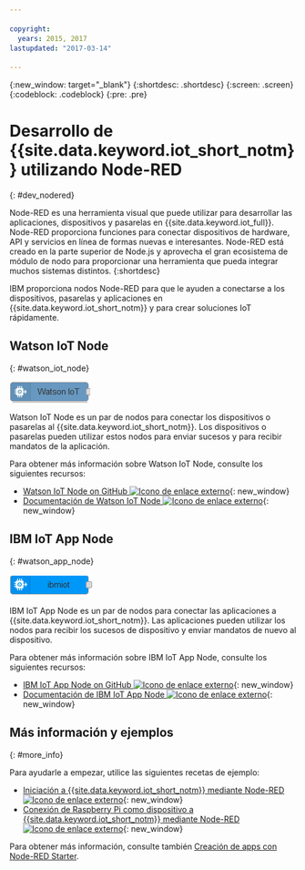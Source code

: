 ```yaml
---

copyright:
  years: 2015, 2017
lastupdated: "2017-03-14"

---
```


{:new_window: target="_blank"}
{:shortdesc: .shortdesc}
{:screen: .screen}
{:codeblock: .codeblock}
{:pre: .pre}

# Desarrollo de {{site.data.keyword.iot_short_notm}} utilizando Node-RED
{: #dev_nodered}

Node-RED es una herramienta visual que puede utilizar para desarrollar las aplicaciones, dispositivos y pasarelas en {{site.data.keyword.iot_full}}. Node-RED proporciona funciones para conectar dispositivos de hardware, API y servicios en línea de formas nuevas e interesantes. Node-RED está creado en la parte superior de Node.js y aprovecha el gran ecosistema de módulo de nodo para proporcionar una herramienta que pueda integrar muchos sistemas distintos.
{:shortdesc}

IBM proporciona nodos Node-RED para que le ayuden a conectarse a los dispositivos, pasarelas y aplicaciones en {{site.data.keyword.iot_short_notm}} y para crear soluciones IoT rápidamente.


## Watson IoT Node   
{: #watson_iot_node}  

![Imagen de Watson IoT Node](../images/node-red-watson.png "Imagen de Watson IoT Node")


Watson IoT Node es un par de nodos para conectar los dispositivos o pasarelas al {{site.data.keyword.iot_short_notm}}. Los dispositivos o pasarelas pueden utilizar estos nodos para enviar sucesos y para recibir mandatos de la aplicación.

Para obtener más información sobre Watson IoT Node, consulte los siguientes recursos:

- [Watson IoT Node on GitHub ![Icono de enlace externo](../../../icons/launch-glyph.svg "Icono de enlace externo")](https://github.com/ibm-watson-iot/iot-nodered/tree/master/node-red-contrib-ibm-watson-iot){: new_window}
- [Documentación de Watson IoT Node ![Icono de enlace externo](../../../icons/launch-glyph.svg "Icono de enlace externo")](https://www.npmjs.com/package/node-red-contrib-ibm-watson-iot){: new_window}


## IBM IoT App Node  
{: #watson_app_node}  


![Imagen de IBM IoT App Node](../images/node-red-ibmiot.png "Imagen de IBM IoT App Node")

IBM IoT App Node es un par de nodos para conectar las aplicaciones a {{site.data.keyword.iot_short_notm}}. Las aplicaciones pueden utilizar los nodos para recibir los sucesos de dispositivo y enviar mandatos de nuevo al dispositivo.

Para obtener más información sobre IBM IoT App Node, consulte los siguientes recursos:

- [IBM IoT App Node on GitHub ![Icono de enlace externo](../../../icons/launch-glyph.svg "Icono de enlace externo")](https://github.com/ibm-watson-iot/iot-nodered/tree/master/node-red-contrib-scx-ibmiotapp){: new_window}
- [Documentación de IBM IoT App Node ![Icono de enlace externo](../../../icons/launch-glyph.svg "Icono de enlace externo")](http://flows.nodered.org/node/node-red-contrib-scx-ibmiotapp){: new_window}


## Más información y ejemplos   
{: #more_info}


Para ayudarle a empezar, utilice las siguientes recetas de ejemplo:
- [Iniciación a {{site.data.keyword.iot_short_notm}} mediante Node-RED ![Icono de enlace externo](../../../icons/launch-glyph.svg "Icono de enlace externo")](https://developer.ibm.com/recipes/tutorials/getting-started-with-watson-iot-platform-using-node-red/){: new_window}
- [Conexión de Raspberry Pi como dispositivo a {{site.data.keyword.iot_short_notm}} mediante Node-RED ![Icono de enlace externo](../../../icons/launch-glyph.svg "Icono de enlace externo")](https://developer.ibm.com/recipes/tutorials/deploy-watson-iot-node-on-raspberry-pi/){: new_window}

Para obtener más información, consulte también [Creación de apps con Node-RED Starter](https://console.ng.bluemix.net/docs/starters/Node-RED/nodered.html#nodered).

